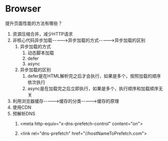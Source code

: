 # Browser

提升页面性能的方法有哪些？

1. 资源压缩合并，减少HTTP请求
2. 非核心代码异步加载-----&gt;异步加载的方式-----&gt;异步加载的区别
   1. 异步加载的方式
      1. 动态脚本加载
      2. defer
      3. async
   2. 异步加载的区别
      1. defer是在HTML解析完之后才会执行，如果是多个，按照加载的顺序依次执行
      2. async是在加载完之后立即执行，如果是多个，执行顺序和加载顺序无关
3. 利用浏览器缓存-----&gt;缓存的分类-----&gt;缓存的原理
4. 使用CDN
5. 预解析DNS  
   1. &lt;meta http-equiv="x-dns-prefetch-control" content="on"&gt;

   1. &lt;link rel="dns-prefetch" href="//hostNameToPrefetch.com"&gt;



